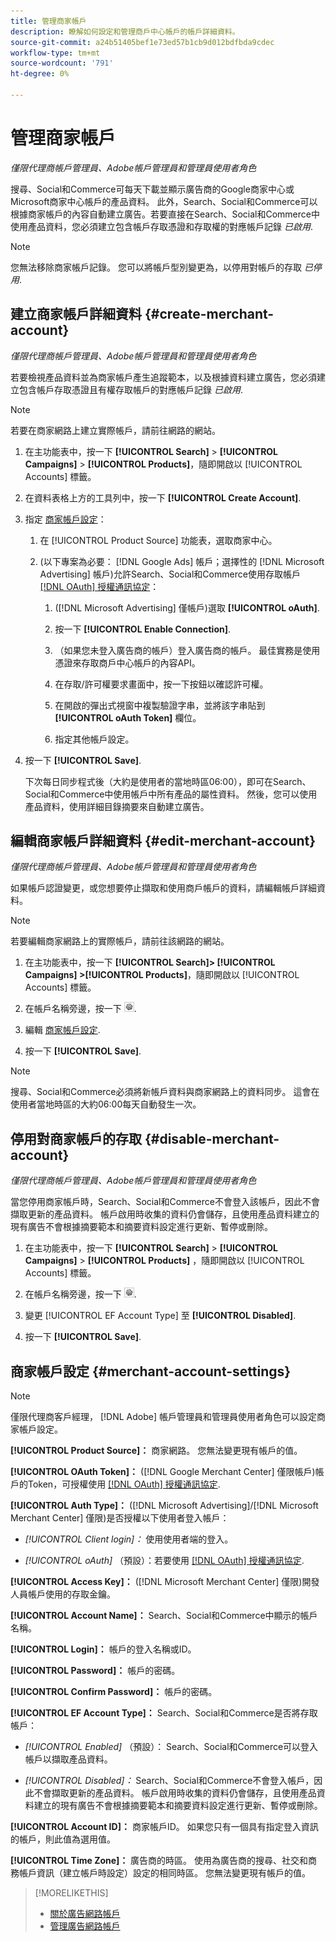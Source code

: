```yaml
---
title: 管理商家帳戶
description: 瞭解如何設定和管理商戶中心帳戶的帳戶詳細資料。
source-git-commit: a24b51405bef1e73ed57b1cb9d012bdfbda9cdec
workflow-type: tm+mt
source-wordcount: '791'
ht-degree: 0%

---
```


# 管理商家帳戶

*僅限代理商帳戶管理員、Adobe帳戶管理員和管理員使用者角色*

搜尋、Social和Commerce可每天下載並顯示廣告商的Google商家中心或Microsoft商家中心帳戶的產品資料。 此外，Search、Social和Commerce可以根據商家帳戶的內容自動建立廣告。若要直接在Search、Social和Commerce中使用產品資料，您必須建立包含帳戶存取憑證和存取權的對應帳戶記錄 *已啟用*.

>[!NOTE]
>
>您無法移除商家帳戶記錄。 您可以將帳戶型別變更為，以停用對帳戶的存取 *已停用*.

## 建立商家帳戶詳細資料 {#create-merchant-account}

*僅限代理商帳戶管理員、Adobe帳戶管理員和管理員使用者角色*

若要檢視產品資料並為商家帳戶產生追蹤範本，以及根據資料建立廣告，您必須建立包含帳戶存取憑證且有權存取帳戶的對應帳戶記錄 *已啟用*.

>[!NOTE]
>
>若要在商家網路上建立實際帳戶，請前往網路的網站。

1. 在主功能表中，按一下 **[!UICONTROL Search]** \> **[!UICONTROL Campaigns]** \> **[!UICONTROL Products]**，隨即開啟以 [!UICONTROL Accounts] 標籤。

1. 在資料表格上方的工具列中，按一下 **[!UICONTROL Create Account]**.

1. 指定 [商家帳戶設定](#merchant-account-settings)：

   1. 在 [!UICONTROL Product Source] 功能表，選取商家中心。

   1. (以下專案為必要： [!DNL Google Ads] 帳戶；選擇性的 [!DNL Microsoft Advertising] 帳戶)允許Search、Social和Commerce使用存取帳戶 [[!DNL OAuth] 授權通訊協定](https://oauth.net/2/)：

      1. ([!DNL Microsoft Advertising] 僅帳戶)選取 **[!UICONTROL oAuth]**.

      1. 按一下 **[!UICONTROL Enable Connection]**.

      1. （如果您未登入廣告商的帳戶）登入廣告商的帳戶。 最佳實務是使用憑證來存取商戶中心帳戶的內容API。

      1. 在存取/許可權要求畫面中，按一下按鈕以確認許可權。

      1. 在開啟的彈出式視窗中複製驗證字串，並將該字串貼到 **[!UICONTROL oAuth Token]** 欄位。

      1. 指定其他帳戶設定。

1. 按一下 **[!UICONTROL Save]**.

   下次每日同步程式後（大約是使用者的當地時區06:00），即可在Search、Social和Commerce中使用帳戶中所有產品的屬性資料。 然後，您可以使用產品資料，使用詳細目錄摘要來自動建立廣告。

## 編輯商家帳戶詳細資料 {#edit-merchant-account}

*僅限代理商帳戶管理員、Adobe帳戶管理員和管理員使用者角色*

如果帳戶認證變更，或您想要停止擷取和使用商戶帳戶的資料，請編輯帳戶詳細資料。

>[!NOTE]
>
>若要編輯商家網路上的實際帳戶，請前往該網路的網站。

1. 在主功能表中，按一下 **[!UICONTROL Search]\> [!UICONTROL Campaigns] \>[!UICONTROL Products]**，隨即開啟以 [!UICONTROL Accounts] 標籤。

1. 在帳戶名稱旁邊，按一下 ![檢視/編輯設定](/help/search-social-commerce/assets/settings.png "檢視/編輯設定").

1. 編輯 [商家帳戶設定](#merchant-account-settings).

1. 按一下 **[!UICONTROL Save]**.

>[!NOTE]
>
>搜尋、Social和Commerce必須將新帳戶資料與商家網路上的資料同步。 這會在使用者當地時區的大約06:00每天自動發生一次。

## 停用對商家帳戶的存取 {#disable-merchant-account}

*僅限代理商帳戶管理員、Adobe帳戶管理員和管理員使用者角色*

當您停用商家帳戶時，Search、Social和Commerce不會登入該帳戶，因此不會擷取更新的產品資料。 帳戶啟用時收集的資料仍會儲存，且使用產品資料建立的現有廣告不會根據摘要範本和摘要資料設定進行更新、暫停或刪除。

1. 在主功能表中，按一下 **[!UICONTROL Search]** \> **[!UICONTROL Campaigns]** \> **[!UICONTROL Products]** ，隨即開啟以 [!UICONTROL Accounts] 標籤。

1. 在帳戶名稱旁邊，按一下 ![檢視/編輯設定](/help/search-social-commerce/assets/settings.png "檢視/編輯設定").

1. 變更 [!UICONTROL EF Account Type] 至 **[!UICONTROL Disabled]**.

1. 按一下 **[!UICONTROL Save]**.

## 商家帳戶設定 {#merchant-account-settings}

>[!NOTE]
>
>僅限代理商客戶經理， [!DNL Adobe] 帳戶管理員和管理員使用者角色可以設定商家帳戶設定。

**[!UICONTROL Product Source]：** 商家網路。 您無法變更現有帳戶的值。

**[!UICONTROL OAuth Token]：** ([!DNL Google Merchant Center] 僅限帳戶)帳戶的Token，可授權使用 [[!DNL OAuth] 授權通訊協定](https://oauth.net/2/).

**[!UICONTROL Auth Type]：** ([!DNL Microsoft Advertising]/[!DNL Microsoft Merchant Center] 僅限)是否授權以下使用者登入帳戶：

* *[!UICONTROL Client login]：* 使用使用者端的登入。

* *[!UICONTROL oAuth]* （預設）：若要使用 [[!DNL OAuth] 授權通訊協定](https://oauth.net/2/).

**[!UICONTROL Access Key]：** ([!DNL Microsoft Merchant Center] 僅限)開發人員帳戶使用的存取金鑰。

**[!UICONTROL Account Name]：** Search、Social和Commerce中顯示的帳戶名稱。

**[!UICONTROL Login]：** 帳戶的登入名稱或ID。

**[!UICONTROL Password]：** 帳戶的密碼。

**[!UICONTROL Confirm Password]：** 帳戶的密碼。

**[!UICONTROL EF Account Type]：** Search、Social和Commerce是否將存取帳戶：

* *[!UICONTROL Enabled]* （預設）： Search、Social和Commerce可以登入帳戶以擷取產品資料。

* *[!UICONTROL Disabled]：* Search、Social和Commerce不會登入帳戶，因此不會擷取更新的產品資料。 帳戶啟用時收集的資料仍會儲存，且使用產品資料建立的現有廣告不會根據摘要範本和摘要資料設定進行更新、暫停或刪除。

**[!UICONTROL Account ID]：** 商家帳戶ID。 如果您只有一個具有指定登入資訊的帳戶，則此值為選用值。

**[!UICONTROL Time Zone]：** 廣告商的時區。 使用為廣告商的搜尋、社交和商務帳戶資訊（建立帳戶時設定）設定的相同時區。 您無法變更現有帳戶的值。

>[!MORELIKETHIS]
>
>* [關於廣告網路帳戶](ad-network-account-about.md)
>* [管理廣告網路帳戶](ad-network-account-manage.md)
